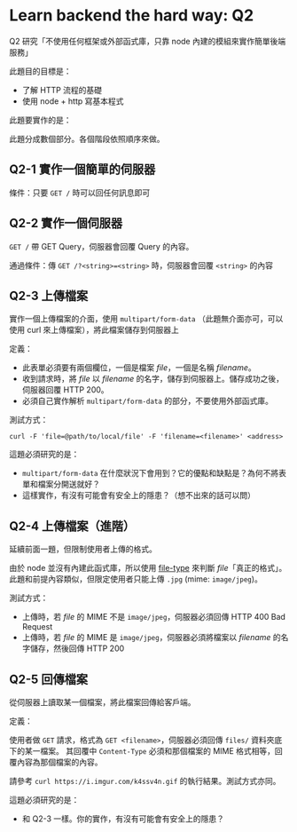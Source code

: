 # Learn backend the hard way: Q2

Q2 研究「不使用任何框架或外部函式庫，只靠 node 內建的模組來實作簡單後端服務」

此題目的目標是：

- 了解 HTTP 流程的基礎
- 使用 node + http 寫基本程式

此題要實作的是：

此題分成數個部分。各個階段依照順序來做。

## Q2-1 實作一個簡單的伺服器

條件：只要 `GET /` 時可以回任何訊息即可

## Q2-2 實作一個伺服器

`GET /` 帶 GET Query，伺服器會回覆 Query 的內容。

通過條件：傳 `GET /?<string>=<string>` 時，伺服器會回覆 `<string>` 的內容

## Q2-3 上傳檔案

實作一個上傳檔案的介面，使用 `multipart/form-data` （此題無介面亦可，可以使用 curl 來上傳檔案），將此檔案儲存到伺服器上

定義：

- 此表單必須要有兩個欄位，一個是檔案 _file_，一個是名稱 _filename_。
- 收到請求時，將 _file_ 以 _filename_ 的名字，儲存到伺服器上。儲存成功之後，伺服器回覆 HTTP 200。
- 必須自己實作解析 `multipart/form-data` 的部分，不要使用外部函式庫。

測試方式：

`curl -F 'file=@path/to/local/file' -F 'filename=<filename>' <address>`

這題必須研究的是：

- `multipart/form-data` 在什麼狀況下會用到？它的優點和缺點是？為何不將表單和檔案分開送就好？
- 這樣實作，有沒有可能會有安全上的隱患？（想不出來的話可以問）

## Q2-4 上傳檔案（進階）

延續前面一題，但限制使用者上傳的格式。

由於 node 並沒有內建此函式庫，所以使用 [file-type](https://github.com/sindresorhus/file-type) 來判斷 _file_「真正的格式」。
此題和前提內容類似，但限定使用者只能上傳 `.jpg` (mime: `image/jpeg`)。

測試方式：

- 上傳時，若 _file_ 的 MIME 不是 `image/jpeg`，伺服器必須回傳 HTTP 400 Bad Request
- 上傳時，若 _file_ 的 MIME 是 `image/jpeg`，伺服器必須將檔案以 _filename_ 的名字儲存，然後回傳 HTTP 200

## Q2-5 回傳檔案

從伺服器上讀取某一個檔案，將此檔案回傳給客戶端。

定義：

使用者做 `GET` 請求，格式為 `GET <filename>`，伺服器必須回傳 `files/` 資料夾底下的某一檔案。
其回覆中 `Content-Type` 必須和那個檔案的 MIME 格式相等，回覆內容為那個檔案的內容。

請參考 `curl https://i.imgur.com/k4ssv4n.gif` 的執行結果。測試方式亦同。

這題必須研究的是：

- 和 Q2-3 一樣。你的實作，有沒有可能會有安全上的隱患？

